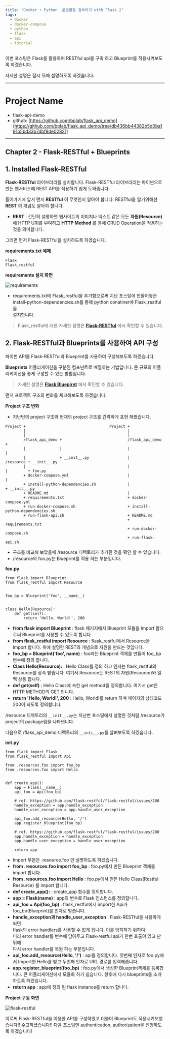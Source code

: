 ```yaml
---
title: "Docker + Python  운영환경 정복하기 with Flask 2"
tags:
  - docker
  - docker-compose
  - python
  - flask
  - api
  - tutorial
---
```


이번 포스팅은 Flask를 활용하여 RESTful api를 구축 하고 Blueprint를 적용시켜보도록 하겠습니다.

자세한 설명은 잠시 뒤에 설명하도록 하겠습니다.

- - -
# Project Name
- flask-api-demo
- github: [https://github.com/bplab/flask_api_demo](https://github.com/bplab/flask_api_demo/tree/db436bb44382b5d0ba191b5bd33b7dbf9de02821)


---

## Chapter 2 - Flask-RESTful + Blueprints

## 1. Installed Flask-RESTful

**Flask-RESTful** 라이브러리를 설치합니다.
Flask-RESTful 라이브러리는 파이썬으로 만든 웹서비스에 REST API를 적용하기 쉽게 도와줍니다.

들어가기에 앞서 먼저 **RESTful** 이 무엇인지 알아야 합니다. RESTful을 알기위해선 **REST** 의 개념도 알아햐 합니다.

- **REST** : 간단히 설명하면 웹사이트의 이미지나 텍스트 같은 모든 **자원(Resource)** 에
HTTP URI를 부여하고 **HTTP Method** 를 통해 CRUD Operation을 적용하는 것을 의미합니다.

그러면 먼저 Flask-RESTful을 설치하도록 하겠습니다.

**requirements.txt 예제**
```
Flask
Flask_restful
```

**requirements 설치 화면**  

![requirements](/assets/images/2019-03-24-tech_blog_flask_api_demo_2/requirments.png)

- requirements.txt에 Flask_restful을 추가함으로써 지난 포스팅에 만들어놓은  
install-python-dependencies.sh를 통해 python conatiner에 Flask_restful을  
설치합니다.

> Flask_restful에 대한 자세한 설명은 **[Flask-RESTful](https://flask-restful.readthedocs.io/en/latest/)** 에서 확인할 수 있습니다.

## 2. Flask-RESTful과 Blueprints를 사용하여 API 구성

파이썬 API를 Flask-RESTful과 Blueprint를 사용하여 구성해보도록 하겠습니다.

**Blueprints** 어플리케이션을 구분된 컴포넌트로 배열하는 기법입니다. 큰 규모의 어플리케이션을 좋게 구성할 수 있는 방법입니다.

> 자세한 설명은 **[Flask Bluepirnt](http://flask.pocoo.org/docs/1.0/blueprints/)** 에서 확인할 수 있습니다.

먼저 프로젝트 구조의 변화를 체크해보도록 하겠습니다.

**Project 구조 변화**
- 지난번의 project 구조와 현재의 project 구조를 간략하게 표현 해봤습니다.

```                               
Project +                                     Project +
        |                                             |
        |                                             |
        /flask_api_demo +                             /flask_api_demo +
        |               |                             |               |
        |               + __init__.py                 |               /resource + __init__.py
        |                                             |               |         + foo.py
        + docker-compose.yml                          |               |         
        + install-python-dependencies.sh              |               + __init__.py           
        + README.md                                   |               
        + requirements.txt                            + docker-compose.yml
        + run-docker-compose.sh                       + install-python-dependencies.sh
        + run-flask-api.sh                            + README.md
                                                      + requirements.txt
                                                      + run-docker-compose.sh
                                                      + run-flask-api.sh  
```

- 구조를 비교해 보았을때 /resource 디렉토리가 추가된 것을 확인 할 수 있습니다.
- /resource의 foo.py는 Blueprint를 적용 하는 부분입니다.

**foo.py**
```
from flask import Blueprint
from flask_restful import Resource


foo_bp = Blueprint('foo', __name__)


class Hello(Resource):
    def get(self):
        return 'Hello, World!', 200

```
- **from flask import Blueprint** : flask 패키지에서 Blueprint 모듈을 Import 함으로써
Blueprint를 사용할 수 있도록 합니다.  
- **from flask_restful import Resource** : flask_restful에서 Resource을 Import 합니다. 위에 설명한 REST의 개념으로 자원을 만드는 것입니다.
- **foo_bp = Blueprint('foo', __name__)** : foo라는 Blueprint 객체를 만들어 foo_bp 변수에 정의 합니다.  
- **Class Hello(Resource):** : Hello Class를 정의 하고 인자는 flask_restful의 Resource를 상속 받습니다. 여기서 Resource는 REST의 자원(Resource)와 일맥 상통 합니다.
- **def get(self)** : Hello Class에 속한 get method를 정의합니다. 여기서 get은 HTTP METHOD의 GET 입니다.
- **return 'Hello, World!', 200** : Hello, World!를 return 하며 페이지의 상태코드 200이 되도록 정의합니다.

/resource 디렉토리의 `__init__.py`는 지난번 포스팅에서 설명한 것처럼 /resource가 project의 package임을 나타냅니다.

다음으로 /flaks_api_demo 디렉토리의 `__inti__.py`를 살펴보도록 하겠습니다.

**__init__.py**
```
from flask import Flask
from flask_restful import Api

from .resources.foo import foo_bp
from .resources.foo import Hello


def create_app():
    app = Flask(__name__)
    api_foo = Api(foo_bp)

    # ref. https://github.com/flask-restful/flask-restful/issues/280
    handle_exception = app.handle_exception
    handle_user_exception = app.handle_user_exception

    api_foo.add_resource(Hello, '/')
    app.register_blueprint(foo_bp)

    # ref. https://github.com/flask-restful/flask-restful/issues/280
    app.handle_exception = handle_exception
    app.handle_user_exception = handle_user_exception

    return app

```

- Import 부분은 .resource.foo 만 설명하도록 하겠습니다.
- **from .resources.foo import foo_bp** : foo.py에서 만든 Blueprint 객체를 import 합니다.
- **from .resources.foo import Hello** : foo.py에서 만든 Hello Class(Restful Resource) 를 import 합니다.
- **def create_app():** : create_app 함수를 정의합니다.
- **app = Flask(__name__)** : app의 변수로 Flask 인스턴스를 정의합니다.
- **api_foo = Api(foo_bp)** : flask_restful에서 import한 Api가 foo_bp(Blueprint)를 인자로 받습니다.
- **handle_exception과 handle_user_exception** : Flask-RESTful을 사용하게 되면  
flask의 error handlers를 사용할 수 없게 됩니다. 이를 방지하기 위하여  
미리 error handler를 변수에 담아두고 Flask-restful api가 한번 호출이 있고 난 뒤에  
다시 error handler를 복원 하는 부분입니다.  
- **api_foo.add_resource(Hello, '/')** : api를 정의합니다. 첫번째 인자로 foo.py에서 Import한 Hello를 받고 두번째 인자로 URL 경로를 입력해줍니다.
- **app.register_blueprint(foo_bp)** : foo.py에서 생성한 Blueprint객체를 등록합니다. 큰 어플리케이션에서 모듈화 하기 쉽습니다. 향후에 다시 blueprints를 소개하도록 하겠습니다.
- **return app** : app에 정의 된 flask instance를 return 합니다.


**Project 구동 화면**  

![flask-restful](/assets/images/2019-03-24-tech_blog_flask_api_demo_2/flask-restful.png)

이로써 Flask-RESTful을 이용한 API를 구성하였고 더불어 Blueprint도 적용시켜보았습니다!!
수고하셨습니다!! 다음 포스팅엔 authentication, authorization을 진행하도록 하겠습니다!
